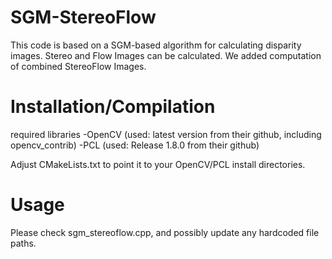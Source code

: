 # SGM-StereoFlow
This code is based on a SGM-based algorithm for calculating disparity images.
Stereo and Flow Images can be calculated. We added computation of combined StereoFlow Images.

# Installation/Compilation
required libraries
  -OpenCV (used: latest version from their github, including opencv_contrib)
  -PCL (used: Release 1.8.0 from their github)

Adjust CMakeLists.txt to point it to your OpenCV/PCL install directories.

# Usage
Please check sgm_stereoflow.cpp, and possibly update any hardcoded file paths.
